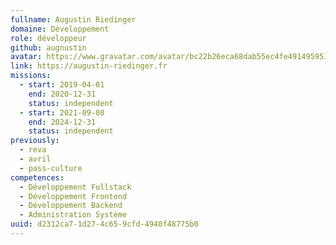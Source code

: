 ```yaml
---
fullname: Augustin Riedinger
domaine: Développement
role: développeur
github: augnustin
avatar: https://www.gravatar.com/avatar/bc22b26eca68dab55ec4fe491495951e?s=150
link: https://augustin-riedinger.fr
missions:
  - start: 2019-04-01
    end: 2020-12-31
    status: independent
  - start: 2021-09-08
    end: 2024-12-31
    status: independent
previously:
  - reva
  - avril
  - pass-culture
competences:
  - Développement Fullstack
  - Développement Frontend
  - Développement Backend
  - Administration Système
uuid: d2312ca7-1d27-4c65-9cfd-4940f48775b0
---
```

